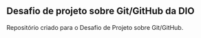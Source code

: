 ## Desafio de projeto sobre Git/GitHub da DIO 
Repositório criado para o Desafio de Projeto sobre Git/GitHub.
